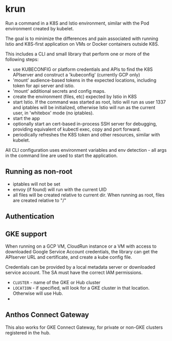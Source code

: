 # krun

Run a command in a K8S and Istio environment, similar with the Pod environment created by
kubelet. 

The goal is to minimize the differences and pain associated with running Istio and K8S-first
application on VMs or Docker containers outside K8S.

This includes a CLI and small library that perform one or more of the 
following steps:

- use KUBECONFIG or platform credentials and APIs to find the K8S APIserver and construct a 'kubeconfig' (currently GCP only)
- 'mount' audience-based tokens in the expected locations, including token for api server and istio.
- 'mount' additional secrets and config maps.
- create the environment (files, etc) expected by Istio in K8S 
- start Istio. If the command was started as root, Istio will run as user 1337 and iptables will be initialized,
  otherwise Istio will run as the current user, in 'whitebox' mode (no iptables).
- start the app
- optionally start an cert-based in-process SSH server for debugging, providing equivalent of kubectl exec, copy
and port forward. 
- periodically refreshes the K8S token and other resources, similar with kubelet.
  

All CLI configuration uses environment variables and env detection -
all args in the command line are used to start the application.


## Running as non-root

- iptables will not be set
- envoy (if found) will run with the current UID
- all files will be created relative to current dir.
 When running as root, files are created relative to "/"

## Authentication


## GKE support 

When running on a GCP VM, CloudRun instance or a VM with access to downloaded Google Service
Account credentials, the library can get the APIserver URL and certificate, and create a kube config file.

Credentials can be provided by a local metadata server or downloaded service account.
The SA must have the correct IAM permissions. 

- `CLUSTER` - name of the GKE or Hub cluster
- `LOCATION` - if specified, will look for a GKE cluster in that location. Otherwise
 will use Hub.
- 

## Anthos Connect Gateway

This also works for GKE Connect Gateway, for private or non-GKE clusters registered in the hub.

